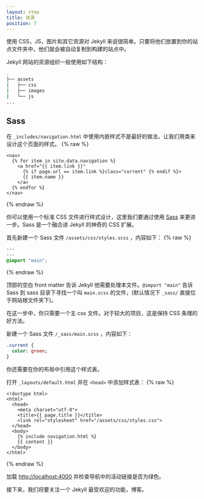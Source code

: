 ```yaml
---
layout: step
title: 资源
position: 7
---
```

使用 CSS，JS，图片和其它资源对 Jekyll 来说很简单。只要将他们放置到你的站点文件夹中，他们就会被自动复制到构建的站点中。

Jekyll 网站的资源组织一般使用如下结构：
```sh
.
├── assets
|   ├── css
|   ├── images
|   └── js
...
```

## Sass
在 `_includes/navigation.html` 中使用内嵌样式不是最好的做法，让我们用类来设计这个页面的样式。
{% raw %}
```liquid
<nav>
  {% for item in site.data.navigation %}
    <a href="{{ item.link }}" 
      {% if page.url == item.link %}class="current" {% endif %}>
      {{ item.name }}
    </a>
  {% endfor %}
</nav>
```
{% endraw %}

你可以使用一个标准 CSS 文件进行样式设计，这里我们要通过使用 [Sass](https://sass-lang.com/) 来更进一步。Sass 是一个融合进 Jekyll 的神奇的 CSS 扩展。

首先新建一个 Sass 文件 `/assets/css/styles.scss` ，内容如下：
{% raw %}
```css
---
---
@import "main";
```
{% endraw %}

顶部的空白 front matter 告诉 Jekyll 他需要处理本文件。`@import "main"` 告诉 Sass 到 sass 目录下寻找一个叫 `main.scss` 的文件，(默认情况下 `_sass/` 直接位于网站根文件夹下)。

在这一步中，你只需要一个主 css 文件。对于较大的项目，这是保持 CSS 条理的好方法。

新建一个 Sass 文件 `/_sass/main.scss` ，内容如下：
```sass
.current {
  color: green;
}
```

你还需要在你的布局中引用这个样式表。

打开 `_layouts/default.html` 并在  `<head>` 中添加样式表：
{% raw %}
```liquid
<!doctype html>
<html>
  <head>
    <meta charset="utf-8">
    <title>{{ page.title }}</title>
    <link rel="stylesheet" href="/assets/css/styles.css">
  </head>
  <body>
    {% include navigation.html %}
    {{ content }}
  </body>
</html>
```
{% endraw %}

加载 <a href="http://localhost:4000" target="_blank" data-proofer-ignore>http://localhost:4000</a> 并检查导航中的活动链接是否为绿色。

接下来，我们将要关注一个 Jekyll 最受欢迎的功能，博客。
